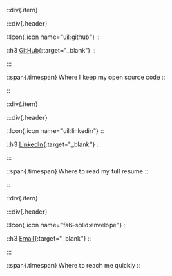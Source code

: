 
::div{.item}

:::div{.header}


::Icon{.icon name="uil:github"}
::

::h3
[GitHub](https://github.com/juliangra){:target="_blank"}
::


:::

::span{.timespan}
Where I keep my open source code
::

::


<!-- ---------- -->


::div{.item}

:::div{.header}


::Icon{.icon name="uil:linkedin"}
::

::h3
[LinkedIn](https://linkedin.com/in/juliangra){:target="_blank"}
::


:::

::span{.timespan}
Where to read my full resume
::

::


<!-- ---------- -->

::div{.item}

:::div{.header}


::Icon{.icon name="fa6-solid:envelope"}
::

::h3
[Email](mailto:juliangr@ntnu.no){:target="_blank"}
::


:::

::span{.timespan}
Where to reach me quickly
::


<!-- ---------- -->
